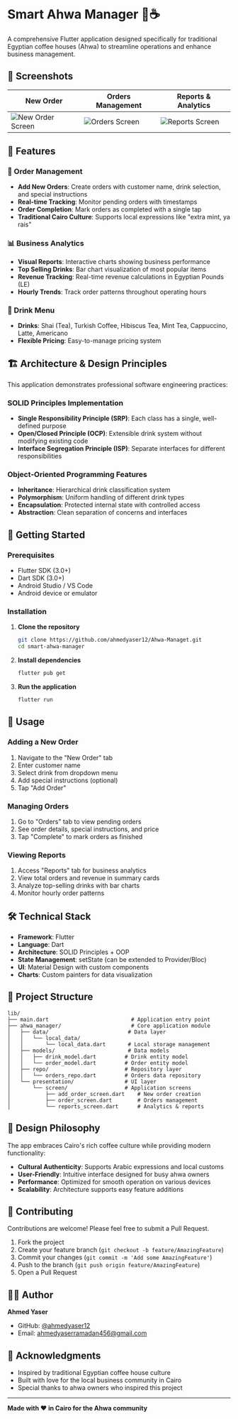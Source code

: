 # Smart Ahwa Manager 🍵☕

A comprehensive Flutter application designed specifically for traditional Egyptian coffee houses (Ahwa) to streamline operations and enhance business management.

## 📱 Screenshots

| New Order | Orders Management | Reports & Analytics |
|-----------|------------------|-------------------|
| ![New Order Screen](screenshots/new_order.png) | ![Orders Screen](screenshots/orders.png) | ![Reports Screen](screenshots/reports.png) |

## 🌟 Features

### 📝 Order Management
- **Add New Orders**: Create orders with customer name, drink selection, and special instructions
- **Real-time Tracking**: Monitor pending orders with timestamps
- **Order Completion**: Mark orders as completed with a single tap
- **Traditional Cairo Culture**: Supports local expressions like "extra mint, ya rais"

### 📊 Business Analytics
- **Visual Reports**: Interactive charts showing business performance
- **Top Selling Drinks**: Bar chart visualization of most popular items
- **Revenue Tracking**: Real-time revenue calculations in Egyptian Pounds (LE)
- **Hourly Trends**: Track order patterns throughout operating hours

### 🍵 Drink Menu
- **Drinks**: Shai (Tea), Turkish Coffee, Hibiscus Tea, Mint Tea, Cappuccino, Latte, Americano
- **Flexible Pricing**: Easy-to-manage pricing system

## 🏗️ Architecture & Design Principles

This application demonstrates professional software engineering practices:

### SOLID Principles Implementation
- **Single Responsibility Principle (SRP)**: Each class has a single, well-defined purpose
- **Open/Closed Principle (OCP)**: Extensible drink system without modifying existing code
- **Interface Segregation Principle (ISP)**: Separate interfaces for different responsibilities

### Object-Oriented Programming Features
- **Inheritance**: Hierarchical drink classification system
- **Polymorphism**: Uniform handling of different drink types
- **Encapsulation**: Protected internal state with controlled access
- **Abstraction**: Clean separation of concerns and interfaces

## 🚀 Getting Started

### Prerequisites
- Flutter SDK (3.0+)
- Dart SDK (3.0+)
- Android Studio / VS Code
- Android device or emulator

### Installation

1. **Clone the repository**
   ```bash
   git clone https://github.com/ahmedyaser12/Ahwa-Managet.git
   cd smart-ahwa-manager
   ```

2. **Install dependencies**
   ```bash
   flutter pub get
   ```

3. **Run the application**
   ```bash
   flutter run
   ```

## 📱 Usage

### Adding a New Order
1. Navigate to the "New Order" tab
2. Enter customer name
3. Select drink from dropdown menu
4. Add special instructions (optional)
5. Tap "Add Order"

### Managing Orders
1. Go to "Orders" tab to view pending orders
2. See order details, special instructions, and price
3. Tap "Complete" to mark orders as finished

### Viewing Reports
1. Access "Reports" tab for business analytics
2. View total orders and revenue in summary cards
3. Analyze top-selling drinks with bar charts
4. Monitor hourly order patterns

## 🛠️ Technical Stack

- **Framework**: Flutter
- **Language**: Dart
- **Architecture**: SOLID Principles + OOP
- **State Management**: setState (can be extended to Provider/Bloc)
- **UI**: Material Design with custom components
- **Charts**: Custom painters for data visualization

## 📁 Project Structure

```
lib/
├── main.dart                          # Application entry point
├── ahwa_manager/                      # Core application module
│   ├── data/                         # Data layer
│   │   └── local_data/
│   │       └── local_data.dart       # Local storage management
│   ├── models/                       # Data models
│   │   ├── drink_model.dart         # Drink entity model
│   │   └── order_model.dart         # Order entity model
│   ├── repo/                        # Repository layer
│   │   └── orders_repo.dart         # Orders data repository
│   └── presentation/                # UI layer
│       └── screen/                  # Application screens
│           ├── add_order_screen.dart    # New order creation
│           ├── order_screen.dart        # Orders management
│           └── reports_screen.dart      # Analytics & reports
```

## 🎨 Design Philosophy

The app embraces Cairo's rich coffee culture while providing modern functionality:
- **Cultural Authenticity**: Supports Arabic expressions and local customs
- **User-Friendly**: Intuitive interface designed for busy ahwa owners
- **Performance**: Optimized for smooth operation on various devices
- **Scalability**: Architecture supports easy feature additions

## 🤝 Contributing

Contributions are welcome! Please feel free to submit a Pull Request.

1. Fork the project
2. Create your feature branch (`git checkout -b feature/AmazingFeature`)
3. Commit your changes (`git commit -m 'Add some AmazingFeature'`)
4. Push to the branch (`git push origin feature/AmazingFeature`)
5. Open a Pull Request

## 👨‍💻 Author

**Ahmed Yaser**
- GitHub: [@ahmedyaser12](https://github.com/ahmedyaser12)
- Email: ahmedyaserramadan456@gmail.com

## 🙏 Acknowledgments

- Inspired by traditional Egyptian coffee house culture
- Built with love for the local business community in Cairo
- Special thanks to ahwa owners who inspired this project

---

**Made with ❤️ in Cairo for the Ahwa community**